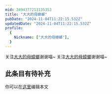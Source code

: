 ```yaml
---
mid: 3494377213135353
title: "大大的母蟑螂"
pubDate: "2024-11-04T11:22:15.532Z"
updatedDate: "2024-11-04T11:22:15.532Z"
profile:
  {
    Nickname: ["大大的母蟑螂"],
  }
---
```


关注[大大的母蟑螂](https://space.bilibili.com/3494377213135353)谢谢喵~ 关注[大大的母蟑螂](https://space.bilibili.com/3494377213135353)谢谢喵~

## 此条目有待补充
你可以在[这里](https://github.com/Yuhanawa/VTuber.ICU/edit/master/src/content/v/大大的母蟑螂/index.md)编辑本文
